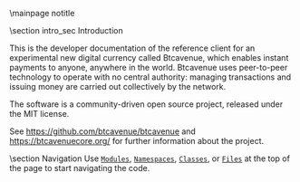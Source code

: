\mainpage notitle

\section intro_sec Introduction

This is the developer documentation of the reference client for an experimental new digital currency called Btcavenue,
which enables instant payments to anyone, anywhere in the world. Btcavenue uses peer-to-peer technology to operate
with no central authority: managing transactions and issuing money are carried out collectively by the network.

The software is a community-driven open source project, released under the MIT license.

See https://github.com/btcavenue/btcavenue and https://btcavenuecore.org/ for further information about the project.

\section Navigation
Use <a href="modules.html"><code>Modules</code></a>, <a href="namespaces.html"><code>Namespaces</code></a>, <a href="classes.html"><code>Classes</code></a>, or <a href="files.html"><code>Files</code></a> at the top of the page to start navigating the code.


